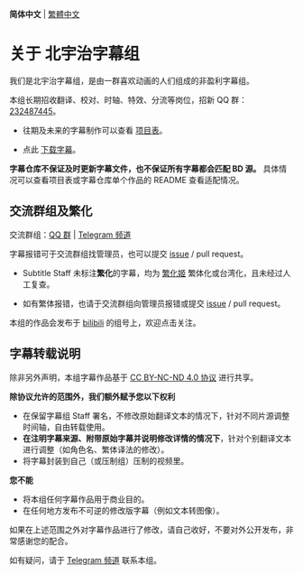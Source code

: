 **简体中文** | [繁體中文](README_TC.md)

# 关于 北宇治字幕组

我们是北宇治字幕组，是由一群喜欢动画的人们组成的非盈利字幕组。

本组长期招收翻译、校对、时轴、特效、分流等岗位，招新 QQ 群：[232487445](http://qm.qq.com/cgi-bin/qm/qr?_wv=1027&k=ED0Qrm-TRS5mtfTQwrFMBQEtsrVyqAQg&authKey=fov%2FXdbhFFvjnKwZX3u7xGkY7LwlfIaplbcLu64Zbcrv2hxHAxuj2aqjDhSlQba7&noverify=0&group_code=232487445)。

- 往期及未来的字幕制作可以查看 [项目表](https://github.com/orgs/Kitauji-Sub/projects/2)。

- 点此 [下载字幕](https://github.com/Kitauji-Sub/Subtitles)。

**字幕仓库不保证及时更新字幕文件，也不保证所有字幕都会匹配 BD 源。**
具体情况可以查看项目表或字幕仓库单个作品的 README 查看适配情况。



## 交流群组及繁化

交流群组：[QQ 群](http://qm.qq.com/cgi-bin/qm/qr?_wv=1027&k=weGDsYABreoexFlpa-C6_65nS7G_Ahkd&authKey=PP0WvvIWmtNHpeUPVlLW%2FvKspwOJWjKTr1EyDEEhPrt0zc1kyKgIdx3Ec9yped%2BJ&noverify=0&group_code=884738299) | [Telegram 频道](https://t.me/KitaUji)

字幕报错可于交流群组找管理员，也可以提交 [issue](https://github.com/Kitauji-Sub/Subtitles/issues) / pull request。

- Subtitle Staff 未标注**繁化**的字幕，均为 [繁化姬](https://zhconvert.org/) 繁体化或台湾化，且未经过人工复查。

- 如有繁体报错，也请于交流群组向管理员报错或提交 [issue](https://github.com/Kitauji-Sub/Subtitles/issues) / pull request。

本组的作品会发布于 [bilibili](https://space.bilibili.com/3546697424702177) 的组号上，欢迎点击关注。



## 字幕转载说明

除非另外声明，本组字幕作品基于 [CC BY-NC-ND 4.0 协议](https://creativecommons.org/licenses/by-nc-nd/4.0/) 进行共享。

**除协议允许的范围外，我们额外赋予您以下权利**

- 在保留字幕组 Staff 署名，不修改原始翻译文本的情况下，针对不同片源调整时间轴，自由转载使用。
- **在注明字幕来源、附带原始字幕并说明修改详情的情况下**，针对个别翻译文本进行调整（如角色名、繁体译法的修改）。
- 将字幕封装到自己（或压制组）压制的视频里。

**您不能**

- 将本组任何字幕作品用于商业目的。
- 在任何地方发布不可逆的修改版字幕（例如文本转图像）。


如果在上述范围之外对字幕作品进行了修改，请自己收好，不要对外公开发布，非常感谢您的配合。

如有疑问，请于 [Telegram 频道](https://t.me/KitaUji) 联系本组。
